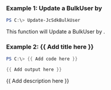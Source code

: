 ### Example 1: Update a BulkUser by
```powershell
PS C:\> Update-JcSdkBulkUser


```

This function will Update a BulkUser by .

### Example 2: {{ Add title here }}
```powershell
PS C:\> {{ Add code here }}

{{ Add output here }}
```

{{ Add description here }}

